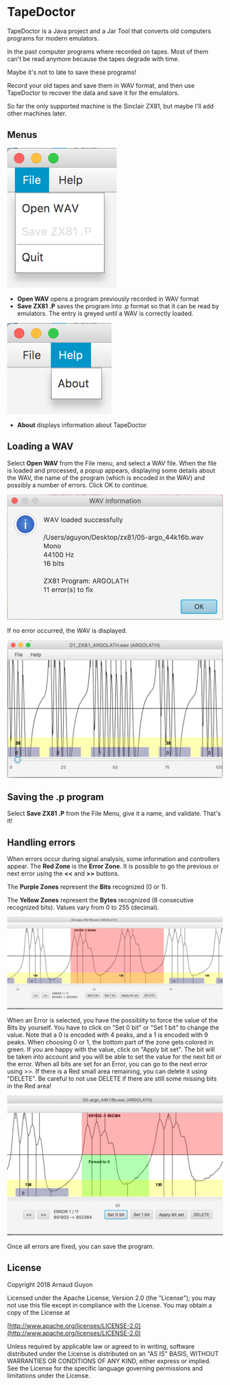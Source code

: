 # TapeDoctor

TapeDoctor is a Java project and a Jar Tool that converts old computers programs for modern emulators.

In the past computer programs where recorded on tapes. Most of them can't be read anymore because the tapes degrade with time. 

Maybe it's not to late to save these programs!

Record your old tapes and save them in WAV format, and then use TapeDoctor to recover the data and save it for the emulators.

So far the only supported machine is the Sinclair ZX81, but maybe I'll add other machines later.


## Menus

![alt text](pictures/menu_file.png?raw=true "Menu File")

- **Open WAV** opens a program previously recorded in WAV format
- **Save ZX81 .P** saves the program into .p format so that it can be read by emulators. The entry is greyed until a WAV is correctly loaded.

![alt text](pictures/menu_help.png?raw=true "Menu Help")

- **About** displays information about TapeDoctor


## Loading a WAV

Select **Open WAV** from the File menu, and select a WAV file. When the file is loaded and processed, a popup appears, displaying some details about the WAV, the name of the program (which is encoded in the WAV) and possibly a number of errors. Click OK to continue.

![alt text](pictures/just_loaded.png?raw=true "Just loaded")

If no error occurred, the WAV is displayed.

![alt text](pictures/no_error.png?raw=true "No Error")


## Saving the .p program

Select **Save ZX81 .P** from the File Menu, give it a name, and validate. That's it!


## Handling errors

When errors occur during signal analysis, some information and controllers appear. The **Red Zone** is the **Error Zone**. It is possible to go the previous or next error using the **<<** and **>>** buttons.

The **Purple Zones** represent the **Bits** recognized (0 or 1).

The **Yellow Zones** represent the **Bytes** recognized (8 consecutive recognized bits). Values vary from 0 to 255 (decimal).

![alt text](pictures/errors.png?raw=true "Errors")

When an Error is selected, you have the possiblity to force the value of the Bits by yourself. You have to click on "Set 0 bit" or "Set 1 bit" to change the value. Note that a 0 is encoded with 4 peaks, and a 1 is encoded with 9 peaks. When choosing 0 or 1, the bottom part of the zone gets colored in green. If you are happy with the value, click on "Apply bit set". The bit will be taken into account and you will be able to set the value for the next bit or the error. When all bits are set for an Error, you can go to the next error using >>. If there is a Red small area remaining, you can delete it using "DELETE". Be careful to not use DELETE if there are still some missing bits in the Red area!

![alt text](pictures/force_bit.png?raw=true "Force Bit value")

Once all errors are fixed, you can save the program.


## License

Copyright 2018 Arnaud Guyon

Licensed under the Apache License, Version 2.0 (the "License");
you may not use this file except in compliance with the License.
You may obtain a copy of the License at

[http://www.apache.org/licenses/LICENSE-2.0](http://www.apache.org/licenses/LICENSE-2.0)

Unless required by applicable law or agreed to in writing, software
distributed under the License is distributed on an "AS IS" BASIS,
WITHOUT WARRANTIES OR CONDITIONS OF ANY KIND, either express or implied.
See the License for the specific language governing permissions and
limitations under the License.
